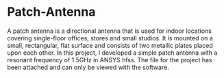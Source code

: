 # Patch-Antenna
A patch antenna is a directional antenna that is used for indoor locations covering single-floor offices, stores and small studios. 
It is mounted on a small, rectangular, flat surface and consists of two metallic plates placed upon each other.
In this project, I developed a simple patch antenna with a resonant frequency of 1.5GHz in ANSYS hfss.
The file for the project has been attached and can only be viewed with the software.
